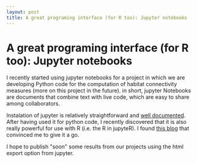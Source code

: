 ```yaml
---
layout: post
title: A great programing interface (for R too): Jupyter notebooks
---
```


# A great programing interface (for R too): Jupyter notebooks

I recently started using jupyter notebooks for a project in which we are developing Python code for the computation of habitat connectivity measures (more on this project in the future). 
in short, jupyter Notebooks are documents that combine text with live code, which are easy to share among collaborators.

Instalation of jupyter is relatively straightforward and [well documented](http://jupyter.readthedocs.io/en/latest/install.html).
After having used it for python code, I recently discovered that it is also really powerful for use with R (i.e. the R in jupyteR). 
I found [this blog](http://blog.revolutionanalytics.com/2015/09/using-r-with-jupyter-notebooks.html) that convinced me to give it a go.

I hope to publish "soon" some results from our projects using the html export option from jupyter. 

